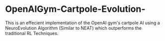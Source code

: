 # OpenAIGym-Cartpole-Evolution-
This is an effecient implementation of the OpenAI gym's cartpole AI using a NeuroEvolution Algorithm (Similar to NEAT) which outperforms the traditional RL Techniques.
